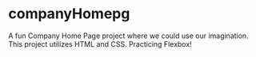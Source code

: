 # companyHomepg
A fun Company Home Page project where we could use our imagination. This project utilizes HTML and CSS. Practicing Flexbox!